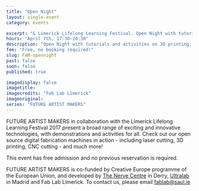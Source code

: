 ```yaml
---
title: "Open Night"
layout: single-event
category: events

excerpt: "& Limerick Lifelong Learning Festival. Open Night with tutorials and activities on 3D printing, scanning and laser cutting, from 5:30pm"
hours: "April 7th, 17:30-20:30"
description: "Open Night with tutorials and activities on 3D printing, scanning and laser cutting"
fee: "Free, no booking required!"
slug: FAM-opennight
past: false
soon: false
published: true

imagedisplay: false
imagetitle:
imagecredits: "Fab Lab Limerick"
imageoriginal:
series: "FUTURE ARTIST MAKERS"
---
```


FUTURE ARTIST MAKERS in collaboration with the Limerick Lifelong Learning Festival 2017 present a broad range of exciting and innovative technologies, with demonstrations and activities for all. Check out our open source digital fabrication machines in action - including laser cutting, 3D printing, CNC cutting - and much more!

This event has free admission and no previous reservation is required.

FUTURE ARTIST MAKERS is co-funded by Creative Europe programme of the European Union, and developed by [The Nerve Centre](http://nervecentre.org) in Derry, [Ultralab](http://ultra-lab.net) in Madrid and Fab Lab Limerick. To contact us, please email [fablab@saul.ie](mailto:fablab@saul.ie)
